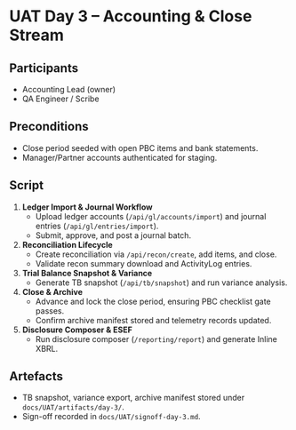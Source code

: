 # UAT Day 3 – Accounting & Close Stream

## Participants
- Accounting Lead (owner)
- QA Engineer / Scribe

## Preconditions
- Close period seeded with open PBC items and bank statements.
- Manager/Partner accounts authenticated for staging.

## Script
1. **Ledger Import & Journal Workflow**
   - Upload ledger accounts (`/api/gl/accounts/import`) and journal entries (`/api/gl/entries/import`).
   - Submit, approve, and post a journal batch.
2. **Reconciliation Lifecycle**
   - Create reconciliation via `/api/recon/create`, add items, and close.
   - Validate recon summary download and ActivityLog entries.
3. **Trial Balance Snapshot & Variance**
   - Generate TB snapshot (`/api/tb/snapshot`) and run variance analysis.
4. **Close & Archive**
   - Advance and lock the close period, ensuring PBC checklist gate passes.
   - Confirm archive manifest stored and telemetry records updated.
5. **Disclosure Composer & ESEF**
   - Run disclosure composer (`/reporting/report`) and generate Inline XBRL.

## Artefacts
- TB snapshot, variance export, archive manifest stored under `docs/UAT/artifacts/day-3/`.
- Sign-off recorded in `docs/UAT/signoff-day-3.md`.

